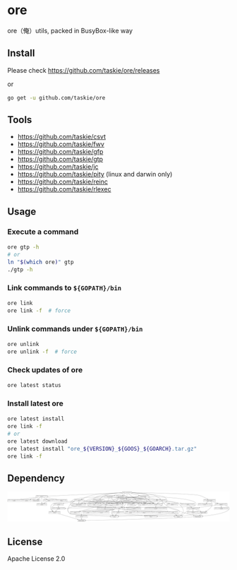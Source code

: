 # ore

ore（俺）utils, packed in BusyBox-like way

## Install

Please check https://github.com/taskie/ore/releases

or

```sh
go get -u github.com/taskie/ore
```

## Tools

* <https://github.com/taskie/csvt>
* <https://github.com/taskie/fwv>
* <https://github.com/taskie/gfp>
* <https://github.com/taskie/gtp>
* <https://github.com/taskie/jc>
* <https://github.com/taskie/pity> (linux and darwin only)
* <https://github.com/taskie/reinc>
* <https://github.com/taskie/rlexec>

## Usage

### Execute a command

```sh
ore gtp -h
# or
ln "$(which ore)" gtp
./gtp -h
```

### Link commands to `${GOPATH}/bin`

```sh
ore link
ore link -f  # force
```

### Unlink commands under `${GOPATH}/bin`

```sh
ore unlink
ore unlink -f  # force
```

### Check updates of ore

```sh
ore latest status
```

### Install latest ore

```sh
ore latest install
ore link -f
# or
ore latest download
ore latest install "ore_${VERSION}_${GOOS}_${GOARCH}.tar.gz"
ore link -f
```

## Dependency

![dependency](images/dependency.png)

## License

Apache License 2.0
